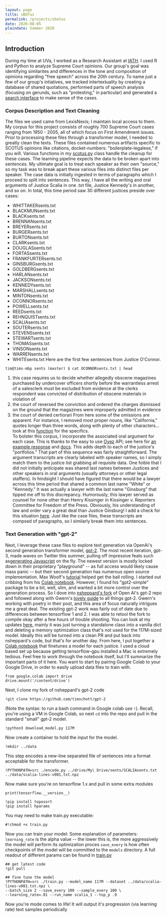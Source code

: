 ```yaml
---
layout: page
title: sBOTus
permalink: /projects/sbotus
date: 2020-08-05
plaindate: Summer 2020
---
```


## Introduction

During my time at UVa, I worked as a Research Assistant at [IATH](https://iath.virginia.edu). I used R and Python to analyze Supreme Court opinions. Our group's goal was identifying similarites and differences in the tone and composition of opinions regarding "free speech" across the 20th century. To name just a few of our group's intiatives, we tracked intertextuality by creating a database of shared quotations, performed parts of speech analysis (focusing on gerunds, such as "protesting," in particular) and generated a [search interface](http://freespeech.iath.virginia.edu/FOS_searchKey.html) to make sense of the cases. 

### Corpus Description and Text Cleaning

The files we used came from LexisNexis; I maintain local access to them. My corpus for this project consists of roughly 700 Supreme Court cases ranging from 1950 - 2005, all of which focus on First Amendment issues.
Prior to processing these files through a transformer model, I needed to greatly clean the texts. These files contained numerous artifacts specific to SCOTUS opinions like citations, docket-numbers: "boilerplate-legalese," if you will. Various functions in my [scotus.py](https://github.com/timschott/kratos/blob/master/scotus.py#L258) class handle the cleanup for these cases.
The learning pipeline expects the data to be broken apart into sentences. My ultimate goal is to treat each speaker as their own "source," so my task was to break apart these various files into distinct files per speaker. The case data is initially ingested in terms of paragraphs which I proceed to split into sentences. This way, I have all the writing and oral arguments of Justice Scalia in one .txt file, Justice Kennedy's in another, and so on. In total, this time period saw 30 different justices preside over cases: 
*	WHITTAKERsents.txt
*	BLACKMUNsents.txt
*	BLACKsents.txt
*	BRENNANsents.txt
*	BREYERsents.txt
*	BURGERsents.txt
*	BURTONsents.txt
*	CLARKsents.txt
*	DOUGLASsents.txt
*	FORTASsents.txt
*	FRANKFURTERsents.txt
*	GINSBURGsents.txt
*	GOLDBERGsents.txt
*	HARLANsents.txt
*	JACKSONsents.txt
*	KENNEDYsents.txt
*	MARSHALLsents.txt
*	MINTONsents.txt
*	OCONNORsents.txt
*	POWELLsents.txt
*	REEDsents.txt
*	REHNQUISTsents.txt
*	SCALIAsents.txt
*	SOUTERsents.txt
*	STEVENSsents.txt
*	STEWARTsents.txt
*	THOMASsents.txt
*	VINSONsents.txt
*	WARRENsents.txt
*	WHITEsents.txt
Here are the first few sentences from Justice O'Connor.
```
tim@tims-mbp sents (master) $ cat OCONNORsents.txt | head
```
1. this case requires us to decide whether allegedly obscene magazines purchased by undercover officers shortly before the warrantless arrest of a salesclerk must be excluded from evidence at the clerks respondent was convicted of distribution of obscene materials in violation of
2. the court of reversed the conviction and ordered the charges dismissed on the ground that the magazines were improperly admitted in evidence
3. the court of denied certiorari
From here some of the omissions are apparent. For instance, I removed most proper nouns, like "California," quotes longer than three words, along with plenty of other characters... look at this [function](https://github.com/timschott/kratos/blob/master/scotus.py#L101) for the specifics.  
To bolster this corpus, I incorporate the associated oral argument for each case. This is thanks to the easy to use [Oyez](https://www.oyez.org/) API; see here for [an example response](https://api.oyez.org/cases/1963/449) and [docs](https://github.com/walkerdb/supreme_court_transcripts#oyez-api). This adds depth to each of the justice's "portfolios."
That part of this sequence was fairly straightforward. The argument transcripts are clearly labeled with speaker names, so I simply match them to the justice list grabbing all requisite data. One foible that I did not initially anticipate was shared last names between Justices and other speakers in oral arguments (usually attorneys or other legal staffers). In hindsight I should have figured that there would be a lawyer across this time period that shared a common last name "White" or "Kennedy." It was actually a lawyer with the last name "Ginsburg" that tipped me off to this discrepancy. Humorously, this lawyer served as counsel for none other than Henry Kissinger in Kissinger v. Reporters Committee for Freedom of the Press. Obviously, his understanding of law and order vary a great deal than Justice Ginsburg! I add a check for this situation [here](https://github.com/timschott/kratos/blob/master/scotus.py#L594). Just like the case files, these transcripts are compsed of paragraphs, so I similarly break them into sentences.

### Text Generation with "gpt-2"

Next, I leverage these case files to explore text generation via OpenAi's second generation transformer model, [gpt-2](https://openai.com/blog/better-language-models/). The most recent iteration, gpt-3, made waves on Twitter this summer, pulling off impressive feats such as[generating Javascript](https://twitter.com/sharifshameem/status/1282676454690451457) on the fly. The newest version is mostly locked down in their proprietary "playground" -- as full access would likely cause mass panic -- but their second generation has numerous open source implementation. 
Max Woolf's [tutorial](https://minimaxir.com/2020/01/twitter-gpt2-bot/) helped get the ball rolling. I started out cribbing from his [Colab notebook](https://colab.research.google.com/drive/1VLG8e7YSEwypxU-noRNhsv5dW4NfTGce). However, I found his "gpt2-simple" package to be a bit, well, slim, and wanted a bit more control over the generation process. So I dove into [nsheppard's fork](https://github.com/nshepperd/gpt-2) of Open AI's gpt-2 repo and followed along with Gwern's [lovely guide](https://www.gwern.net/GPT-2) to all things gpt-2. Gwern's working with poetry in their post, and this area of focus naturally intrigues me a great deal.
The existing gpt-2 work was fairly out of date due to differences between tensorflow 1 and 2. I was able to retool the fork to compile okay after a few hours of trouble shooting. You can look at my updates [here](https://github.com/nshepperd/gpt-2/compare/finetuning...timschott:finetuning), mainly it was just turning a standalone class into a vanilla dict and deleting a memory optimization class that's not used for the 117M-sized model. Ideally this will be turned into a clean PR and put back into nsheppard's code, but that's for another day.
From here, I put together a [Colab notebook](https://github.com/timschott/kratos/blob/master/gpt2.ipynb) that finetunes a model for each justice. I used a cloud based set up because getting tensorflow-gpu installed a Mac is extremely tedious.
Feel free to work through the notebook itself, but I'll summarize the important parts of it here. 
You want to start by pairing Google Colab to your Google Drive, in order to easily upload data files to train with. 
```
from google.colab import drive
drive.mount('/content/drive')
```
Next, I clone my fork of nsheppard's gpt-2 code
```
!git clone https://github.com/timschott/gpt-2
```
(Note the syntax: to run a bash command in Google colab use `!`).
Recall, you're using a VM in Google Colab, so next `cd` into the repo and pull in the standard "small" gpt-2 model.
```
!python3 download_model.py 117M
```
Now create a container to hold the input for the model.
```
!mkdir ../data
```
This step encodes a new-line separated file of sentences into a format acceptable for the transformer. 
```
!PYTHONPATH=src ./encode.py ../drive/My\ Drive/sents/SCALIAsents.txt ../data/scalia-lines-v001.txt.npz
```
Now make sure you're on tensorflow 1.x and pull in some extra modules 
```
print(tensorflow.__version__)

!pip install toposort
!pip install hparams
```
You may need to make train.py executable:
```
#!chmod +x train.py

```
Now you can train your model: 
Some explanation of parameters:
`learning_rate` is the alpha value -- the lower this is, the more aggressively the model will perform its optimization proces
`save_every` is how often checkpoints of the model will be committed to the `models` directory.
A full readout of different params can be found in [train.py](https://github.com/nshepperd/gpt-2/blob/finetuning/train.py#L27-L53)
```
## get latest code
!git pull

## fine tune the model
!PYTHONPATH=src ./train.py --model_name 117M --dataset ../data/scalia-lines-v001.txt.npz \
--batch_size 2 --save_every 100 --sample_every 100 \
--learning_rate=.01 --run_name scalia_1 --top_p .9
```
Now you're mode comes to life! It will output it's progression (via learning rate) text samples periodically

